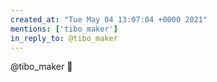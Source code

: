 ```yaml
---
created_at: "Tue May 04 13:07:04 +0000 2021"
mentions: ['tibo_maker']
in_reply_to: @tibo_maker
---
```


@tibo_maker 👋